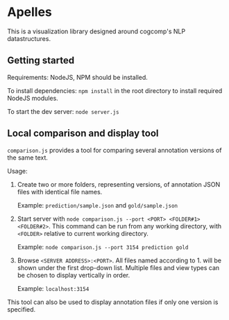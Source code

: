 # Apelles

This is a visualization library designed around cogcomp's NLP datastructures.

## Getting started

Requirements: NodeJS, NPM should be installed.

To install dependencies:
`npm install` in the root directory to install required NodeJS modules.

To start the dev server:
`node server.js`

## Local comparison and display tool

`comparison.js` provides a tool for comparing several annotation versions of the same text.

Usage:

1. Create two or more folders, representing versions, of annotation JSON files with identical file names.

   Example: `prediction/sample.json` and `gold/sample.json`

1. Start server with `node comparison.js --port <PORT> <FOLDER#1> <FOLDER#2>`.
   This command can be run from any working directory, with `<FOLDER>` relative to current working directory.

   Example: `node comparison.js --port 3154 prediction gold`
   
1. Browse `<SERVER ADDRESS>:<PORT>`. All files named according to 1. will be shown under the first drop-down list. Multiple files and view types can be chosen to display vertically in order.

   Example: `localhost:3154`

This tool can also be used to display annotation files if only one version is specified.

